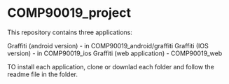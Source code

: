 # COMP90019_project
This repository contains three applications:
  
  Graffiti (android version) - in COMP90019_android/graffiti
  Graffiti (IOS version) - in COMP90019_ios
  Graffiti (web application) - COMP90019_web
  
TO install each application, clone or downlad each folder and follow the readme file in the folder.
